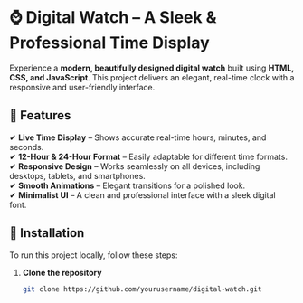 # ⌚ Digital Watch – A Sleek & Professional Time Display  

Experience a **modern, beautifully designed digital watch** built using **HTML, CSS, and JavaScript**. This project delivers an elegant, real-time clock with a responsive and user-friendly interface.  

## 🚀 Features  
✔ **Live Time Display** – Shows accurate real-time hours, minutes, and seconds.  
✔ **12-Hour & 24-Hour Format** – Easily adaptable for different time formats.  
✔ **Responsive Design** – Works seamlessly on all devices, including desktops, tablets, and smartphones.  
✔ **Smooth Animations** – Elegant transitions for a polished look.  
✔ **Minimalist UI** – A clean and professional interface with a sleek digital font.  

## 🔧 Installation  
To run this project locally, follow these steps:  

1. **Clone the repository**  
   ```bash
   git clone https://github.com/yourusername/digital-watch.git
